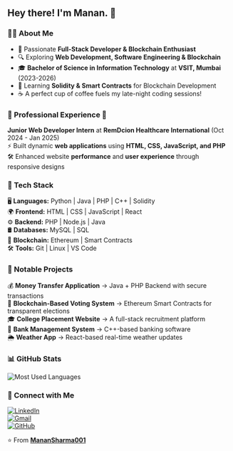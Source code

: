 
## Hey there! I'm Manan. 👋  

### 👨‍💻 About Me  

- 🚀 Passionate **Full-Stack Developer & Blockchain Enthusiast**  
- 🔍 Exploring **Web Development, Software Engineering & Blockchain**  
- 🎓 **Bachelor of Science in Information Technology** at **VSIT, Mumbai** (2023-2026)  
- 🌱 Learning **Solidity & Smart Contracts** for Blockchain Development  
- ☕ A perfect cup of coffee fuels my late-night coding sessions!  


### 💼 Professional Experience 🔧  

**Junior Web Developer Intern** at **RemDcion Healthcare International** (Oct 2024 - Jan 2025)  
⚡ Built dynamic **web applications** using **HTML, CSS, JavaScript, and PHP**  
🛠 Enhanced website **performance** and **user experience** through responsive designs  
 

### 🔧 Tech Stack  

🖥 **Languages:** Python | Java | PHP | C++ | Solidity  
🌍 **Frontend:** HTML | CSS | JavaScript | React  
⚙️ **Backend:** PHP | Node.js | Java  
🛢 **Databases:** MySQL | SQL  
🔗 **Blockchain:** Ethereum | Smart Contracts  
🛠 **Tools:** Git | Linux | VS Code  


### 🚀 Notable Projects  

💰 **Money Transfer Application** → Java + PHP Backend with secure transactions  
🔗 **Blockchain-Based Voting System** → Ethereum Smart Contracts for transparent elections  
🎓 **College Placement Website** → A full-stack recruitment platform  
🏦 **Bank Management System** → C++-based banking software  
🌦 **Weather App** → React-based real-time weather updates  


### 📊 GitHub Stats  

![Most Used Languages](https://github-readme-stats.vercel.app/api/top-langs/?username=MananSharma001&layout=compact&theme=radical)  


### 🤝 Connect with Me  

[![LinkedIn](https://img.shields.io/badge/LinkedIn-%230077B5.svg?style=for-the-badge&logo=linkedin&logoColor=white)](https://www.linkedin.com/in/manan-sharma-81819a256/)  
[![Gmail](https://img.shields.io/badge/Gmail-D14836?style=for-the-badge&logo=gmail&logoColor=white)](mailto:sh.manan06@gmail.com)  
[![GitHub](https://img.shields.io/badge/GitHub-%23121011.svg?style=for-the-badge&logo=github&logoColor=white)](https://github.com/MananSharma001)  


⭐️ From **[MananSharma001](https://github.com/MananSharma001)**
